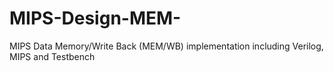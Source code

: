 # MIPS-Design-MEM-
MIPS Data Memory/Write Back (MEM/WB) implementation including Verilog, MIPS and Testbench
